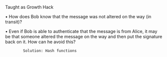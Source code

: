 

Taught as Growth Hack

• How does Bob know that the message was not altered on the way (in transit)?


• Even if Bob is able to authenticate that the message is from Alice, it may be that someone altered the message on the way and then put the signature back on it. How can he avoid this?


 

            Solution: Hash functions

 

